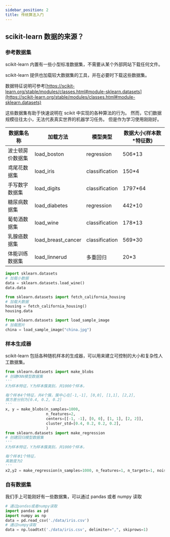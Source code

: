 ```yaml
---
sidebar_position: 2
title: 传统算法入门
---
```


## scikit-learn 数据的来源？

### 参考数据集

scikit-learn 内置有一些小型标准数据集，不需要从某个外部网站下载任何文件。

scikit-learn 提供也加载较大数据集的工具，并在必要时下载这些数据集。

数据特征说明可参考[https://scikit-learn.org/stable/modules/classes.html#module-sklearn.datasets](https://scikit-learn.org/stable/modules/classes.html#module-sklearn.datasets)

这些数据集有助于快速说明在 scikit 中实现的各种算法的行为。
然而，它们数据规模往往太小，无法代表真实世界的机器学习任务。
但是作为学习使用刚刚好。

| 数据集名称       | 加载方法           | 模型类型       | 数据大小(样本数\*特征数) |
| ---------------- | ------------------ | -------------- | ------------------------ |
| 波士顿房价数据集 | load_boston        | regression     | 506\*13                  |
| 鸢尾花数据集     | load_iris          | classification | 150\*4                   |
| 手写数字数据集   | load_digits        | classification | 1797\*64                 |
| 糖尿病数据集     | load_diabetes      | regression     | 442\*10                  |
| 葡萄酒数据集     | load_wine          | classification | 178\*13                  |
| 乳腺癌数据集     | load_breast_cancer | classification | 569\*30                  |
| 体能训练数据集   | load_linnerud      | 多重回归       | 20\*3                    |

```python showLineNumbers
import sklearn.datasets
# 加载小数据
data = sklearn.datasets.load_wine()
data.data

from sklearn.datasets import fetch_california_housing
# 加载大数据
housing = fetch_california_housing()
housing.data

from sklearn.datasets import load_sample_image
# 加载图片
china = load_sample_image("china.jpg")

```

### 样本生成器

scikit-learn 包括各种随机样本的生成器，可以用来建立可控制的大小和复杂性人工数据集。

```python showLineNumbers
from sklearn.datasets import make_blobs
# 创建KNN模型数据集
'''
X为样本特征，Y为样本簇类别，共1000个样本，

每个样本4个特征，共4个簇，簇中心在[-1,-1], [0,0], [1,1], [2,2],
簇方差分别为[0.4, 0.2, 0.2]
'''
x, y = make_blobs(n_samples=1000,
                  n_features=2,
                  centers=[[-1, -1], [0, 0], [1, 1], [2, 2]],
                  cluster_std=[0.4, 0.2, 0.2, 0.2],
                  )
from sklearn.datasets import make_regression
# 创建回归模型数据集
'''
X为样本特征，Y为样本簇类别，共1000个样本，

每个样本1个特征，
离散度为2
'''
x2,y2 = make_regression(n_samples=1000, n_features=1, n_targets=1, noise=2)
```

### 自有数据集

我们手上可能刚好有一些数据集，可以通过 pandas 或者 numpy 读取

```python showLineNumbers
# 通过pandas或者numpy读取
import pandas as pd
import numpy as np
data = pd.read_csv('./data/iris.csv')
# 通过numpy读取
data = np.loadtxt('./data/iris.csv', delimiter=",", skiprows=1)

```



<DocCardList />